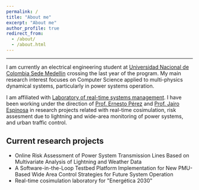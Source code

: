 ```yaml
---
permalink: /
title: "About me"
excerpt: "About me"
author_profile: true
redirect_from: 
  - /about/
  - /about.html
---
```


------
I am currently an electrical engineering student at [Universidad Nacional de Colombia Sede Medellin](http://medellin.unal.edu.co/) crossing the last year of the program. My main research interest focuses on Computer Science applied to multi-physics dynamical systems, particularly in power systems operation.

I am affiliated with [Laboratory of real-time systems management](https://sites.google.com/unal.edu.co/lab-gstr). I have been working under the direction of [Prof. Ernesto Pérez](https://scholar.google.es/citations?user=tUz1sE0AAAAJ&hl=es&oi=sra) and [Prof. Jairo Espinosa](https://scholar.google.es/citations?user=DhYW97UAAAAJ&hl=es&oi=sra) in research projects related with real-time cosimulation, risk assesment due to lightning and wide-area monitoring of power systems, and urban traffic control.

Current research projects
------
* Online Risk Assessment of Power System Transmission Lines Based on Multivariate Analysis of Lightning and Weather Data
* A Software-in-the-Loop Testbed Platform Implementation for New PMU-Based Wide Area Control Strategies for Future System Operation
* Real-time cosimulation laboratory for "Energética 2030"
